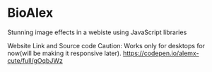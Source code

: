 # BioAlex

Stunning image effects in a webiste using JavaScript libraries

Website Link and Source code
Caution: Works only for desktops for now(will be making it responsive later).
https://codepen.io/alemx-cute/full/gOqbJWz

